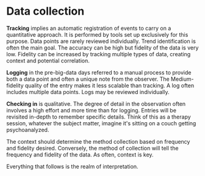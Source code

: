 # Data collection

**Tracking** implies an automatic registration of events to carry on a quantitative approach. It is performed by tools set up exclusively for this purpose. Data points are rarely reviewed individually. Trend identification is often the main goal. The accuracy can be high but fidelity of the data is very low. Fidelity can be increased by tracking multiple types of data, creating context and potential correlation.

**Logging** in the pre-big-data days referred to a manual process to provide both a data point and often a unique note from the observer. The Medium-fidelity quality of the entry makes it less scalable than tracking. A log often includes multiple data points. Logs may be reviewed individually. 

**Checking in** is qualitative. The degree of detail in the observation often involves a high effort and more time than for logging. Entries will be revisited in-depth to remember specific details. Think of this as a therapy session, whatever the subject matter, imagine it's sitting on a couch getting psychoanalyzed.

The context should determine the method collection based on frequency and fidelity desired. Conversely, the method of collection will tell the frequency and fidelity of the data. As often, context is key.

Everything that follows is the realm of interpretation.